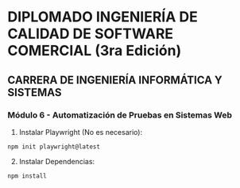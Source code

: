 # DIPLOMADO INGENIERÍA DE CALIDAD DE SOFTWARE COMERCIAL (3ra Edición)
## CARRERA DE INGENIERÍA INFORMÁTICA Y SISTEMAS
### Módulo 6 - Automatización de Pruebas en Sistemas Web

1. Instalar Playwright (No es necesario):
```
npm init playwright@latest
```
2. Instalar Dependencias:
```
npm install
```